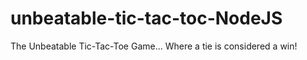 # unbeatable-tic-tac-toc-NodeJS
The Unbeatable Tic-Tac-Toe Game... Where a tie is considered a win!
